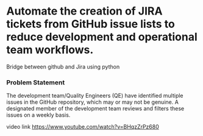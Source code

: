 <H1>Automate the creation of JIRA tickets from GitHub issue lists to reduce development and operational team workflows.</H1>
Bridge between github and Jira using python

<H3>Problem Statement</H3>
The development team/Quality Engineers (QE) have identified multiple issues in the GitHub repository, which may or may not be genuine. A designated member of the development team reviews and filters these issues on a weekly basis.

video link
https://www.youtube.com/watch?v=BHqzZrPz680
